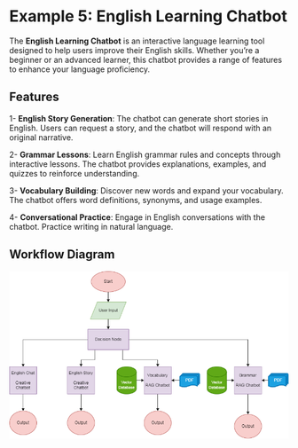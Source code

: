 # Example 5: English Learning Chatbot

The **English Learning Chatbot** is an interactive language learning tool designed to help users improve their English skills. Whether you’re a beginner or an advanced learner, this chatbot provides a range of features to enhance your language proficiency.

## Features

1- **English Story Generation**:
The chatbot can generate short stories in English. Users can request a story, and the chatbot will respond with an original narrative. 

2- **Grammar Lessons**:
Learn English grammar rules and concepts through interactive lessons. The chatbot provides explanations, examples, and quizzes to reinforce understanding.

3- **Vocabulary Building**:
Discover new words and expand your vocabulary. The chatbot offers word definitions, synonyms, and usage examples.

4- **Conversational Practice**:
Engage in English conversations with the chatbot. Practice writing in natural language.


## Workflow Diagram
![Image Alt Text](./assets/workflow.png)
